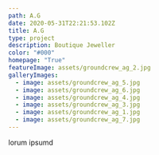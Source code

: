 ```yaml
---
path: A.G
date: 2020-05-31T22:21:53.102Z
title: A.G
type: project
description: Boutique Jeweller
color: "#000"
homepage: "True"
featureImage: assets/groundcrew_ag_2.jpg
galleryImages:
  - image: assets/groundcrew_ag_5.jpg
  - image: assets/groundcrew_ag_6.jpg
  - image: assets/groundcrew_ag_4.jpg
  - image: assets/groundcrew_ag_3.jpg
  - image: assets/groundcrew_ag_1.jpg
  - image: assets/groundcrew_ag_7.jpg
---
```

lorum ipsumd